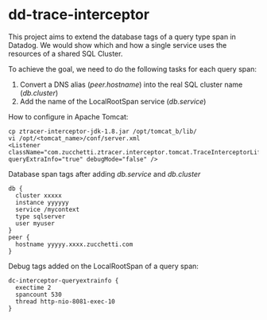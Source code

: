 # dd-trace-interceptor

This project aims to extend the database tags of a query type span in Datadog. We would show which and how a single service uses the resources of a shared SQL Cluster.

To achieve the goal, we need to do the following tasks for each query span:
1. Convert a DNS alias (*peer.hostname*) into the real SQL cluster name (*db.cluster*)
2. Add the name of the LocalRootSpan service (*db.service*)

How to configure in Apache Tomcat:

```
cp ztracer-interceptor-jdk-1.8.jar /opt/tomcat_b/lib/
vi /opt/<tomcat_name>/conf/server.xml
<Listener className="com.zucchetti.ztracer.interceptor.tomcat.TraceInterceptorLifecycleListener" queryExtraInfo="true" debugMode="false" />
```

Database span tags after adding *db.service* and *db.cluster*

```
db {	
  cluster xxxxx
  instance yyyyyy
  service /mycontext
  type sqlserver
  user myuser
}
peer {	
  hostname yyyyy.xxxx.zucchetti.com
}
```

Debug tags added on the LocalRootSpan of a query span:

```
dc-interceptor-queryextrainfo {	
  exectime 2
  spancount 530
  thread http-nio-8081-exec-10
}
```
